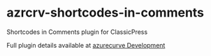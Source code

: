 # azrcrv-shortcodes-in-comments
Shortcodes in Comments plugin for ClassicPress

Full plugin details available at [azurecurve Development](https://development.azurecurve.co.uk/classicpress-plugins/shortcodes-in-comments/)

